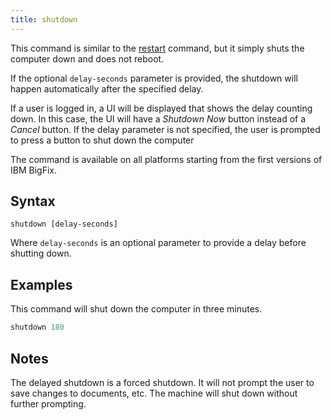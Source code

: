 ```yaml
---
title: shutdown
---
```


This command is similar to the [restart](./restart.html) command, but it simply
shuts the computer down and does not reboot.

If the optional `delay-seconds` parameter is provided, the shutdown will happen
automatically after the specified delay.

If a user is logged in, a UI will be displayed that shows the delay counting
down. In this case, the UI will have a *Shutdown Now* button instead of a
*Cancel* button. If the delay parameter is not specified, the user is prompted
to press a button to shut down the computer

The command is available on all platforms starting from the first versions of IBM BigFix.

## Syntax

    shutdown [delay-seconds]

Where `delay-seconds` is an optional parameter to provide a delay before
shutting down.

## Examples

This command will shut down the computer in three minutes.

```actionscript
shutdown 180
```

## Notes

The delayed shutdown is a forced shutdown. It will not prompt the user to save
changes to documents, etc. The machine will shut down without further prompting.
